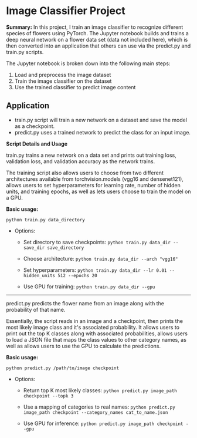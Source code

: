 # Image Classifier Project
**Summary:** In this project, I train an image classifier to recognize different species of flowers using PyTorch. The Jupyter notebook builds and trains a deep neural network on a flower data set (data not included here), which is then converted into an application that others can use via the predict.py and train.py scripts.

The Jupyter notebook is broken down into the following main steps:
1. Load and preprocess the image dataset
2. Train the image classifier on the dataset
3. Use the trained classifier to predict image content

## Application
* train.py script will train a new network on a dataset and save the model as a checkpoint. 
* predict.py uses a trained network to predict the class for an input image.

**Script Details and Usage**

train.py trains a new network on a data set and prints out training loss, validation loss, and validation accuracy as the network trains.  

The training script also allows users to choose from two different architectures available from torchvision.models (vgg16 and densenet121), allows users to set hyperparameters for learning rate, number of hidden units, and training epochs, as well as lets users choose to train the model on a GPU.

**Basic usage:** 
```
python train.py data_directory
```
* Options:
    - Set directory to save checkpoints: 
			```
			python train.py data_dir --save_dir save_directory
			```
			
   - Choose architecture: 
		     ```
			python train.py data_dir --arch "vgg16"
		   ```
		   
    - Set hyperparameters: 
		    ```
			python train.py data_dir --lr 0.01 --hidden_units 512 --epochs 20
			 ```
			 
    - Use GPU for training:
		    ```
	    python train.py data_dir --gpu
			```
---

predict.py predicts the flower name from an image along with the probability of that name.
 
Essentially, the script reads in an image and a checkpoint, then prints the most likely image class and it's associated probability.  It allows users to print out the top K classes along with associated probabilities, allows users to load a JSON file that maps the class values to other category names, as well as allows users to use the GPU to calculate the predictions.

**Basic usage:** 
```
python predict.py /path/to/image checkpoint
```
* Options:
    - Return top K most likely classes: 
			 ```
			python predict.py image_path checkpoint --topk 3
			```
			
    - Use a mapping of categories to real names: 
			```
			python predict.py image_path checkpoint --category_names cat_to_name.json
			```
    - Use GPU for inference: 
			```
			python predict.py image_path checkpoint --gpu
			```